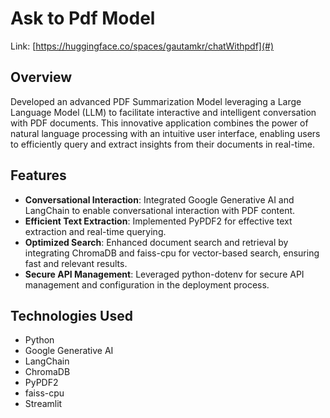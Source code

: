 

# Ask to Pdf Model

 Link:  [https://huggingface.co/spaces/gautamkr/chatWithpdf](#)  <!-- Replace with the actual link to your model -->

## Overview
Developed an advanced PDF Summarization Model leveraging a Large Language Model (LLM) to facilitate interactive and intelligent conversation with PDF documents. This innovative application combines the power of natural language processing with an intuitive user interface, enabling users to efficiently query and extract insights from their documents in real-time.

## Features
- **Conversational Interaction**: Integrated Google Generative AI and LangChain to enable conversational interaction with PDF content.
- **Efficient Text Extraction**: Implemented PyPDF2 for effective text extraction and real-time querying.
- **Optimized Search**: Enhanced document search and retrieval by integrating ChromaDB and faiss-cpu for vector-based search, ensuring fast and relevant results.
- **Secure API Management**: Leveraged python-dotenv for secure API management and configuration in the deployment process.

## Technologies Used
- Python
- Google Generative AI
- LangChain
- ChromaDB
- PyPDF2
- faiss-cpu
- Streamlit

